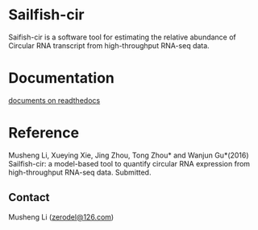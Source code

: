 # Sailfish-cir #

Saifish-cir is a software tool for estimating the relative abundance of Circular RNA transcript from high-throughput RNA-seq data.

# Documentation #    

[documents on readthedocs](http://sailfish-cir.readthedocs.org/en/latest/)

# Reference #
Musheng Li, Xueying Xie, Jing Zhou, Tong Zhou* and Wanjun Gu*(2016) Sailfish-cir: a model-based tool to quantify circular RNA expression from high-throughput RNA-seq data. Submitted.


## Contact ##
Musheng Li (zerodel@126.com) 